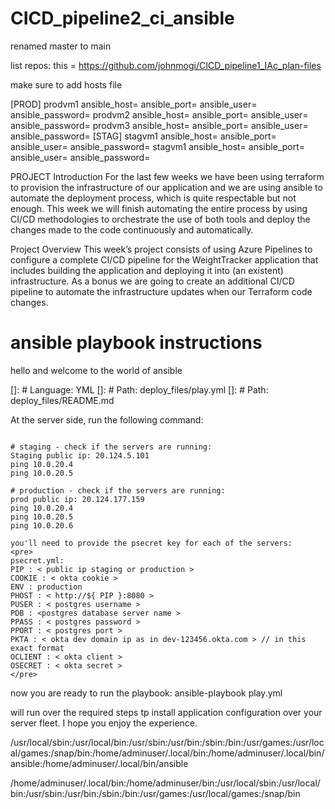 # CICD_pipeline2_ci_ansible

renamed master to main

list repos:
this = https://github.com/johnmogi/CICD_pipeline1_IAc_plan-files

make sure to add hosts file

[PROD]
prodvm1 ansible_host=<subnet> ansible_port=<port> ansible_user=<user> ansible_password=<pass>
prodvm2 ansible_host=<subnet> ansible_port=<port> ansible_user=<user> ansible_password=<pass>
prodvm3 ansible_host=<subnet> ansible_port=<port> ansible_user=<user> ansible_password=<pass>
[STAG]
stagvm1 ansible_host=<subnet> ansible_port=<port> ansible_user=<user> ansible_password=<pass>
stagvm1 ansible_host=<subnet> ansible_port=<port> ansible_user=<user> ansible_password=<pass>

PROJECT
Introduction
For the last few weeks we have been using terraform to provision the infrastructure of our application and we are using ansible to automate the deployment process, which is quite respectable but not enough. This week we will finish automating the entire process by using CI/CD methodologies to orchestrate the use of both tools and deploy the changes made to the code continuously and automatically.

Project Overview
This week’s project consists of using Azure Pipelines to configure a complete CI/CD pipeline for the WeightTracker application that includes building the application and deploying it into (an existent) infrastructure. As a bonus we are going to create an additional CI/CD pipeline to automate the infrastructure updates when our Terraform code changes.

# ansible playbook instructions

hello and welcome to the world of ansible

[]: # Language: YML
[]: # Path: deploy_files/play.yml
[]: # Path: deploy_files/README.md

At the server side, run the following command:

```

# staging - check if the servers are running:
Staging public ip: 20.124.5.101
ping 10.0.20.4
ping 10.0.20.5

# production - check if the servers are running:
prod public ip: 20.124.177.159
ping 10.0.20.4
ping 10.0.20.5
ping 10.0.20.6

you'll need to provide the psecret key for each of the servers:
<pre>
psecret.yml:
PIP : < public ip staging or production >
COOKIE : < okta cookie >
ENV : production
PHOST : < http://${ PIP }:8080 >
PUSER : < postgres username >
PDB : <postgres database server name >
PPASS : < postgres password >
PPORT : < postgres port >
PKTA : < okta dev domain ip as in dev-123456.okta.com > // in this exact format
OCLIENT : < okta client >
OSECRET : < okta secret >
</pre>

```

now you are ready to run the playbook:
ansible-playbook play.yml

will run over the required steps tp install application configuration over your server fleet.
I hope you enjoy the experience.

/usr/local/sbin:/usr/local/bin:/usr/sbin:/usr/bin:/sbin:/bin:/usr/games:/usr/local/games:/snap/bin:/home/adminuser/.local/bin:/home/adminuser/.local/bin/ansible:/home/adminuser/.local/bin/ansible

/home/adminuser/.local/bin:/home/adminuser/bin:/usr/local/sbin:/usr/local/bin:/usr/sbin:/usr/bin:/sbin:/bin:/usr/games:/usr/local/games:/snap/bin
